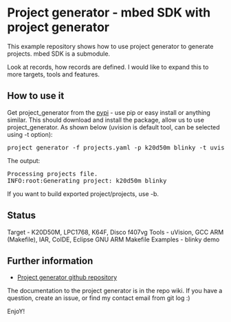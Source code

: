 Project generator - mbed SDK with project generator
=========================

This example repository shows how to use project generator to generate projects. mbed SDK is a submodule.

Look at records, how records are defined. I would like to expand this to more targets, tools and features.

How to use it
------------

Get project_generator from the [pypi](https://pypi.python.org/pypi/project_generator) - use pip or easy install or anything similar. This should download and install the package, allow us to use project_generator.
As shown below (uvision is default tool, can be selected using -t option):

<pre>
project_generator -f projects.yaml -p k20d50m_blinky -t uvision
</pre>

The output:
<pre>
Processing projects file.
INFO:root:Generating project: k20d50m_blinky
</pre>

If you want to build exported project/projects, use -b.

Status
------------

Target - K20D50M, LPC1768, K64F, Disco f407vg
Tools - uVision, GCC ARM (Makefile), IAR, CoIDE, Eclipse GNU ARM Makefile
Examples - blinky demo

Further information
-------------------------
* [Project generator github repository](https://github.com/0xc0170/project_generator)

The documentation to the project generator is in the repo wiki. If you have a question, create an issue, or find my contact email from git log :)

EnjoY!
